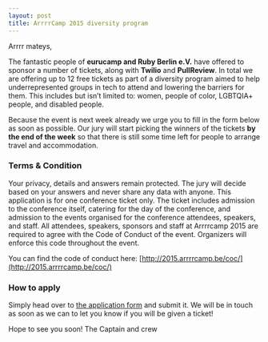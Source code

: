 ```yaml
---
layout: post
title: ArrrrCamp 2015 diversity program
---
```


Arrrr mateys,

The fantastic people of **eurucamp and Ruby Berlin e.V.** have offered to
sponsor a number of tickets, along with **Twilio** and **PullReview**. In total
we are offering up to 12 free tickets as part of a diversity program aimed to
help underrepresented groups in tech to attend and lowering the barriers for
them. This includes but isn’t limited to: women, people of color, LGBTQIA+
people, and disabled people.

Because the event is next week already we urge you to fill in the form below as
soon as possible. Our jury will start picking the winners of the tickets **by
the end of the week** so that there is still some time left for people to
arrange travel and accommodation.


### Terms & Condition

Your privacy, details and answers remain protected. The jury will decide based
on your answers and never share any data with anyone. This application is for
one conference ticket only. The ticket includes admission to the conference
itself, catering for the day of the conference, and admission to the events
organised for the conference attendees, speakers, and staff. All attendees,
speakers, sponsors and staff at Arrrrcamp 2015 are required to agree with the
Code of Conduct of the event. Organizers will enforce this code throughout the
event.

You can find the code of conduct here:
[http://2015.arrrrcamp.be/coc/](http://2015.arrrrcamp.be/coc/)


### How to apply

Simply head over to [the application
form](https://docs.google.com/forms/d/1XRZm3iFJzYG2G4Rbz1gsyYejc6d6gmuGaPLCJU88y8o/viewform)
and submit it. We will be in touch as soon as we can to let you know if you will
be given a ticket!


Hope to see you soon!
The Captain and crew
